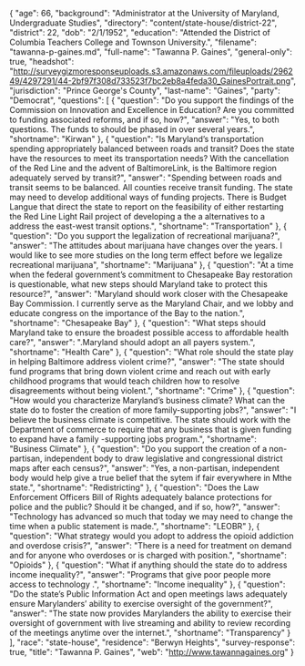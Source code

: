 {
  "age": 66,
  "background": "Administrator at the University of Maryland, Undergraduate Studies",
  "directory": "content/state-house/district-22",
  "district": 22,
  "dob": "2/1/1952",
  "education": "Attended the District of Columbia Teachers College and Townson University.",
  "filename": "tawanna-p-gaines.md",
  "full-name": "Tawanna P. Gaines",
  "general-only": true,
  "headshot": "http://surveygizmoresponseuploads.s3.amazonaws.com/fileuploads/296249/4297291/44-2bf97f308d733523f7bc2eb8a4feda30_GainesPortrait.png",
  "jurisdiction": "Prince George's County",
  "last-name": "Gaines",
  "party": "Democrat",
  "questions": [
    {
      "question": "Do you support the findings of the Commission on Innovation and Excellence in Education? Are you committed to funding associated reforms, and if so, how?",
      "answer": "Yes, to both questions. The funds to should be phased in over several years.",
      "shortname": "Kirwan"
    },
    {
      "question": "Is Maryland’s transportation spending appropriately balanced between roads and transit? Does the state have the resources to meet its transportation needs? With the cancellation of the Red Line and the advent of BaltimoreLink, is the Baltimore region adequately served by transit?",
      "answer": "Spending between roads and transit seems to be balanced. All counties receive transit funding. The state may need to develop additional ways of funding projects. There is Budget Langue that direct the state to report on the feasibility of either restarting the Red Line Light Rail project of developing a the a alternatives to a address the east-west transit options.",
      "shortname": "Transportation"
    },
    {
      "question": "Do you support the legalization of recreational marijuana?",
      "answer": "The attitudes about marijuana have changes over the years. I would like to see more studies on the long term effect before we legalize recreational marijuana",
      "shortname": "Marijuana"
    },
    {
      "question": "At a time when the federal government’s commitment to Chesapeake Bay restoration is questionable, what new steps should Maryland take to protect this resource?",
      "answer": "Maryland should work closer with the Chesapeake Bay Commission. I currently serve as the Maryland Chair, and we lobby and educate congress on the importance of the Bay to the nation.",
      "shortname": "Chesapeake Bay"
    },
    {
      "question": "What steps should Maryland take to ensure the broadest possible access to affordable health care?",
      "answer": ".Maryland should adopt an all payers system.",
      "shortname": "Health Care"
    },
    {
      "question": "What role should the state play in helping Baltimore address violent crime?",
      "answer": "The state should fund programs that bring down violent crime and reach out with early childhood programs that would teach children how to resolve disagreements without being violent.",
      "shortname": "Crime"
    },
    {
      "question": "How would you characterize Maryland’s business climate? What can the state do to foster the creation of more family-supporting jobs?",
      "answer": "I believe the business climate is competitive. The state should work with the Department of commerce to require that any business that is given funding to expand have a family -supporting jobs program.",
      "shortname": "Business Climate"
    },
    {
      "question": "Do you support the creation of a non-partisan, independent body to draw legislative and congressional district maps after each census?",
      "answer": "Yes, a non-partisan, independent body would help give a true belief that the sytem if fair everywhere in Mthe state.",
      "shortname": "Redistricting"
    },
    {
      "question": "Does the Law Enforcement Officers Bill of Rights adequately balance protections for police and the public? Should it be changed, and if so, how?",
      "answer": "Technology has advanced so much that today we may need to change the time when a public statement is made.",
      "shortname": "LEOBR"
    },
    {
      "question": "What strategy would you adopt to address the opioid addiction and overdose crisis?",
      "answer": "There is a need for treatment on demand and for anyone who overdoses or is charged with position.",
      "shortname": "Opioids"
    },
    {
      "question": "What if anything should the state do to address income inequality?",
      "answer": "Programs that give poor people more access to technology .",
      "shortname": "Income inequality"
    },
    {
      "question": "Do the state’s Public Information Act and open meetings laws adequately ensure Marylanders’ ability to exercise oversight of the government?",
      "answer": "The state now provides Marylanders the ability to exercise their oversight of government with live streaming and ability to review recording of the meetings anytime over the internet.",
      "shortname": "Transparency"
    }
  ],
  "race": "state-house",
  "residence": "Berwyn Heights",
  "survey-response": true,
  "title": "Tawanna P. Gaines",
  "web": "http://www.tawannagaines.org"
}
